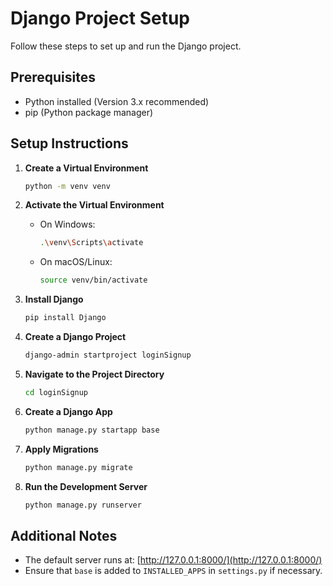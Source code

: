 # Django Project Setup

Follow these steps to set up and run the Django project.

## Prerequisites

- Python installed (Version 3.x recommended)
- pip (Python package manager)

## Setup Instructions

1. **Create a Virtual Environment**  
   ```sh
   python -m venv venv
   ```

2. **Activate the Virtual Environment**  
   - On Windows:
     ```sh
     .\venv\Scripts\activate
     ```
   - On macOS/Linux:
     ```sh
     source venv/bin/activate
     ```

3. **Install Django**  
   ```sh
   pip install Django
   ```

4. **Create a Django Project**  
   ```sh
   django-admin startproject loginSignup
   ```

5. **Navigate to the Project Directory**  
   ```sh
   cd loginSignup
   ```

6. **Create a Django App**  
   ```sh
   python manage.py startapp base
   ```

7. **Apply Migrations**  
   ```sh
   python manage.py migrate
   ```

8. **Run the Development Server**  
   ```sh
   python manage.py runserver
   ```

## Additional Notes

- The default server runs at: [http://127.0.0.1:8000/](http://127.0.0.1:8000/)
- Ensure that `base` is added to `INSTALLED_APPS` in `settings.py` if necessary.

